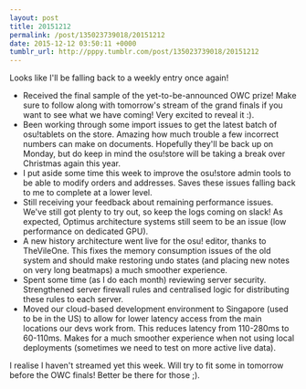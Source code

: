 ```yaml
---
layout: post
title: 20151212
permalink: /post/135023739018/20151212
date: 2015-12-12 03:50:11 +0000
tumblr_url: http://pppy.tumblr.com/post/135023739018/20151212
---
```

Looks like I'll be falling back to a weekly entry once again! 

- Received the final sample of the yet-to-be-announced OWC prize! Make sure to follow along with tomorrow's stream of the grand finals if you want to see what we have coming! Very excited to reveal it :).
- Been working through some import issues to get the latest batch of osu!tablets on the store. Amazing how much trouble a few incorrect numbers can make on documents. Hopefully they'll be back up on Monday, but do keep in mind the osu!store will be taking a break over Christmas again this year.
- I put aside some time this week to improve the osu!store admin tools to be able to modify orders and addresses. Saves these issues falling back to me to complete at a lower level.
- Still receiving your feedback about remaining performance issues. We've still got plenty to try out, so keep the logs coming on slack! As expected, Optimus architecture systems still seem to be an issue (low performance on dedicated GPU).
- A new history architecture went live for the osu! editor, thanks to TheVileOne. This fixes the memory consumption issues of the old system and should make restoring undo states (and placing new notes on very long beatmaps) a much smoother experience.
- Spent some time (as I do each month) reviewing server security. Strengthened server firewall rules and centralised logic for distributing these rules to each server.
- Moved our cloud-based development environment to Singapore (used to be in the US) to allow for lower latency access from the main locations our devs work from. This reduces latency from 110-280ms to 60-110ms. Makes for a much smoother experience when not using local deployments (sometimes we need to test on more active live data).

I realise I haven't streamed yet this week. Will try to fit some in tomorrow before the OWC finals! Better be there for those ;).